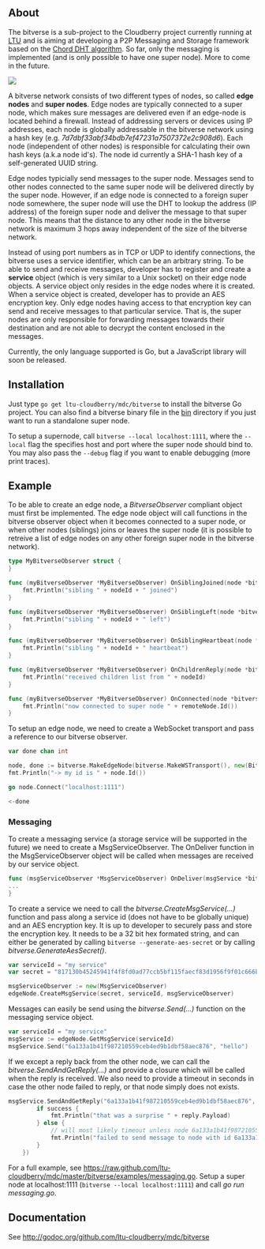 ## About
The bitverse is a sub-project to the Cloudberry project currently running at [LTU](http://www.ltu.se) and is aiming at developing a P2P Messaging and Storage framework based on the [Chord DHT algorithm](http://pdos.csail.mit.edu/papers/chord:sigcomm01/chord_sigcomm.pdf). So far, only the messaging is implemented (and is only possible to have one super node). More to come in the future.

![](https://raw.github.com/ltu-cloudberry/mdc/master/bitverse/images/bitverse.png)

A bitverse network consists of two different types of nodes, so called **edge nodes** and **super nodes**. Edge nodes are typically connected to a super node, which makes sure messages are delivered even if an edge-node is located behind a firewall. Instead of addressing servers or devices using IP addresses, each node is globally addressable in the bitverse network using a hash key (e.g. *7d7dbf33abf34bdb7ef47231a7507372e2c908d6*). Each node (independent of other nodes) is responsible for calculating their own hash keys (a.k.a node id's). The node id currently a SHA-1 hash key of a self-generated UUID string.

Edge nodes typicially send messages to the super node. Messages send to other nodes connected to the same super node will be delivered directly by the super node. However, if an edge node is connected to a foreign super node somewhere, the super node will use the DHT to lookup the address (IP address) of the foreign super node and deliver the message to that super node. This means that the distance to any other node in the bitverse network is maximum 3 hops away independent of the size of the bitverse network.

Instead of using port numbers as in TCP or UDP to identify connections, the bitverse uses a service identifier, which can be an arbitrary string. To be able to send and receive messages, developer has to register and create a **service** object (which is very similar to a Unix socket) on their edge node objects. A service object only resides in the edge nodes where it is created. When a service object is created, developer has to provide an AES encryption key. Only edge nodes having access to that encryption key can send and receive messages to that particular service. That is, the super nodes are only responsible for forwarding messages towards their destination and are not able to decrypt the content enclosed in the messages.     

Currently, the only language supported is Go, but a JavaScript library will soon be released. 

## Installation
Just type `go get ltu-cloudberry/mdc/bitverse` to install the bitverse Go project. You can also find a bitverse binary file in the [bin](https://github.com/ltu-cloudberry/mdc/tree/master/bitverse/bin) directory if you just want to run a standalone super node. 

To setup a supernode, call `bitverse --local localhost:1111`, where the `--local` flag the specifies host and port where the super node should bind to. You may also pass the `--debug` flag if you want to enable debugging (more print traces).

## Example
To be able to create an edge node, a *BitverseObserver* compliant object must first be implemented. The edge node object will call functions in the bitverse observer object when it becomes connected to a super node, or when other nodes (siblings) joins or leaves the super node (it is possible to retreive a list of edge nodes on any other foreign super node in the bitverse network).   

```go
type MyBitverseObserver struct {
}

func (myBitverseObserver *MyBitverseObserver) OnSiblingJoined(node *bitverse.EdgeNode, nodeId string) {
	fmt.Println("sibling " + nodeId + " joined")
}

func (myBitverseObserver *MyBitverseObserver) OnSiblingLeft(node *bitverse.EdgeNode, nodeId string) {
	fmt.Println("sibling " + nodeId + " left")
}

func (myBitverseObserver *MyBitverseObserver) OnSiblingHeartbeat(node *bitverse.EdgeNode, nodeId string) {
	fmt.Println("sibling " + nodeId + " heartbeat")
}

func (myBitverseObserver *MyBitverseObserver) OnChildrenReply(node *bitverse.EdgeNode, nodeId string, children []string) {
	fmt.Println("received children list from " + nodeId)
}

func (myBitverseObserver *MyBitverseObserver) OnConnected(node *bitverse.EdgeNode, remoteNode *bitverse.RemoteNode) {
	fmt.Println("now connected to super node " + remoteNode.Id())
}
```

To setup an edge node, we need to create a WebSocket transport and pass a reference to our bitverse observer.

```go
var done chan int

node, done := bitverse.MakeEdgeNode(bitverse.MakeWSTransport(), new(BitverseObserver))
fmt.Println("-> my id is " + node.Id())

go node.Connect("localhost:1111")

<-done
```

### Messaging

To create a messaging service (a storage service will be supported in the future) we need to create a MsgServiceObserver. The OnDeliver function in the MsgServiceObserver object will be called when messages are received by our service object.

```go
func (msgServiceObserver *MsgServiceObserver) OnDeliver(msgService *bitverse.MsgService, msg *bitverse.Msg) {
...	
}
```

To create a service we need to call the *bitverse.CreateMsgService(...)* function and pass along a service id (does not have to be globally unique) and an AES encryption key. It is up to developer to securely pass and store the encryption key. It needs to be a 32 bit hex formated string, and can either be generated by calling `bitverse --generate-aes-secret` or by calling *bitverse.GenerateAesSecret()*.

```go
var serviceId = "my service"
var secret = "817130b45245941f4f8fd0ad77ccb5bf115faecf83d1956f9f01c666b9f35f6e"

msgServiceObserver := new(MsgServiceObserver)
edgeNode.CreateMsgService(secret, serviceId, msgServiceObserver)
```

Messages can easily be send using the *bitverse.Send(...)* function on the messaging service object.  

```go
var serviceId = "my service"
msgService := edgeNode.GetMsgService(serviceId)
msgService.Send("6a133a1b41f987210559ceb4ed9b1dbf58aec876", "hello")

```

If we except a reply back from the other node, we can call the *bitverse.SendAndGetReply(...)* and provide a closure which will be called when the reply is received. We also need to provide a timeout in seconds in case the other node failed to reply, or that node simply does not exists.

```go
msgService.SendAndGetReply("6a133a1b41f987210559ceb4ed9b1dbf58aec876", "hello", 10, func(success bool, reply *bitverse.Msg) {
		if success {
			fmt.Println("that was a surprise " + reply.Payload)
		} else {
			// will most likely timeout unless node 6a133a1b41f987210559ceb4ed9b1dbf58aec876 is online
			fmt.Println("failed to send message to node with id 6a133a1b41f987210559ceb4ed9b1dbf58aec876")
		}
	})
```

For a full example, see https://raw.github.com/ltu-cloudberry/mdc/master/bitverse/examples/messaging.go. Setup a super node at localhost:1111 (`bitverse --local localhost:1111`) and call *go run messaging.go*. 

## Documentation
See http://godoc.org/github.com/ltu-cloudberry/mdc/bitverse